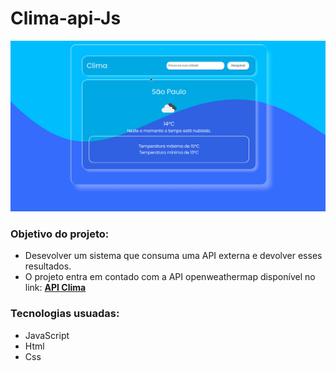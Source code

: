# Clima-api-Js
 
 
![animação](https://github.com/fellipe-s-brandao/Clima-api-js/blob/main/public/assets/clima.gif)

### Objetivo do projeto:

- Desevolver um sistema que consuma uma API externa e devolver esses resultados.
- O projeto entra em contado com a API openweathermap disponível no link: **[API Clima](https://openweathermap.org/current)**

### Tecnologias usuadas:

- JavaScript
- Html
- Css
